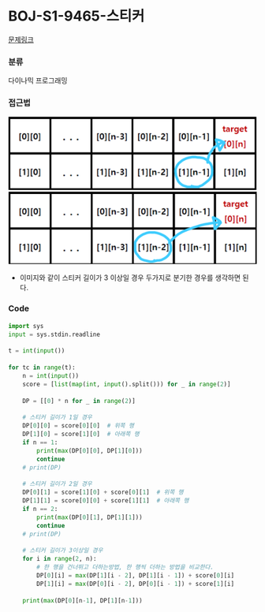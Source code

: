 # BOJ-S1-9465-스티커

[문제링크](https://www.acmicpc.net/problem/9465)

### 분류

다이나믹 프로그래밍

### 접근법

![스티커1](스티커1.png)
![스티커2](스티커2.png)

- 이미지와 같이 스티커 길이가 3 이상일 경우 두가지로 분기한 경우를 생각하면 된다.

### Code

```python
import sys
input = sys.stdin.readline

t = int(input())

for tc in range(t):
    n = int(input())
    score = [list(map(int, input().split())) for _ in range(2)]

    DP = [[0] * n for _ in range(2)]

    # 스티커 길이가 1일 경우
    DP[0][0] = score[0][0]  # 위쪽 행
    DP[1][0] = score[1][0]  # 아래쪽 행
    if n == 1:
        print(max(DP[0][0], DP[1][0]))
        continue
    # print(DP)

    # 스티커 길이가 2일 경우
    DP[0][1] = score[1][0] + score[0][1]  # 위쪽 행
    DP[1][1] = score[0][0] + score[1][1]  # 아래쪽 행
    if n == 2:
        print(max(DP[0][1], DP[1][1]))
        continue
    # print(DP)

    # 스티커 길이가 3이상일 경우
    for i in range(2, n):
        # 한 행을 건너뛰고 더하는방법, 한 행씩 더하는 방법을 비교한다.
        DP[0][i] = max(DP[1][i - 2], DP[1][i - 1]) + score[0][i]
        DP[1][i] = max(DP[0][i - 2], DP[0][i - 1]) + score[1][i]

    print(max(DP[0][n-1], DP[1][n-1]))
```
